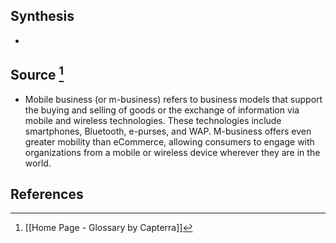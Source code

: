 ## Synthesis
- 
## Source [^1]
- Mobile business (or m-business) refers to business models that support the buying and selling of goods or the exchange of information via mobile and wireless technologies. These technologies include smartphones, Bluetooth, e-purses, and WAP. M-business offers even greater mobility than eCommerce, allowing consumers to engage with organizations from a mobile or wireless device wherever they are in the world.
## References

[^1]: [[Home Page - Glossary by Capterra]]